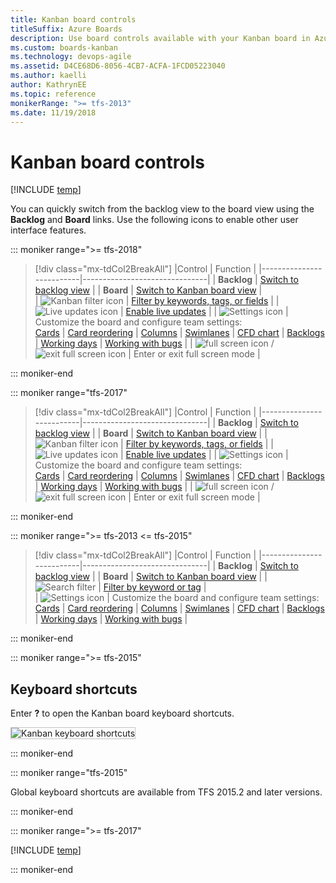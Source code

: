 ```yaml
---
title: Kanban board controls
titleSuffix: Azure Boards
description: Use board controls available with your Kanban board in Azure Boards, Azure DevOps, & Team Foundation Server
ms.custom: boards-kanban
ms.technology: devops-agile
ms.assetid: D4CE68D6-8056-4CB7-ACFA-1FCD05223040
ms.author: kaelli
author: KathrynEE
ms.topic: reference
monikerRange: ">= tfs-2013"
ms.date: 11/19/2018
---
```


# Kanban board controls

[!INCLUDE [temp](../includes/version-vsts-tfs-all-versions.md)]

You can quickly switch from the backlog view to the board view using the **Backlog** and **Board** links. Use the following icons to enable other user interface features.

::: moniker range=">= tfs-2018"

> [!div class="mx-tdCol2BreakAll"]
> |Control | Function |
> |--------------------------|-------------------------------|
> | **Backlog** | [Switch to backlog view](../backlogs/create-your-backlog.md) |
> | **Board** | [Switch to Kanban board view](kanban-quickstart.md) |  
> | ![Kanban filter icon](../media/icons/kanban-filter-icon.png) | [Filter by keywords, tags, or fields](filter-kanban-board.md) |
> | ![Live updates icon](../media/icons/live-updates-icon.png) | [Enable live updates](kanban-basics.md#live-updates) |
> | ![Settings icon](../media/icons/team-settings-gear-icon.png) | Customize the board and configure team settings:<br/>[Cards](../../boards/boards/customize-cards.md) &#124; [Card reordering](../../boards/boards/reorder-cards.md) &#124; [Columns](add-columns.md) &#124; [Swimlanes](expedite-work.md) &#124; [CFD chart](../../report/dashboards/cumulative-flow.md) &#124; [Backlogs](../../organizations/settings/select-backlog-navigation-levels.md) &#124; [Working days](../../organizations/settings/set-working-days.md) &#124; [Working with bugs](../../organizations/settings/show-bugs-on-backlog.md) |
> | ![full screen icon](../media/icons/full-screen-icon.png) / ![exit full screen icon](../media/icons/exit-full-screen-icon.png) | Enter or exit full screen mode |

::: moniker-end

::: moniker range="tfs-2017"

> [!div class="mx-tdCol2BreakAll"]
> |Control | Function |
> |--------------------------|-------------------------------|
> | **Backlog** | [Switch to backlog view](../backlogs/create-your-backlog.md) |
> | **Board** | [Switch to Kanban board view](kanban-quickstart.md) |
> | ![Kanban filter icon](../media/icons/kanban-filter-icon.png) | [Filter by keywords, tags, or fields](filter-kanban-board.md) |
> | ![Live updates icon](../media/icons/live-updates-icon.png) | [Enable live updates](kanban-basics.md#live-updates) |
> | ![Settings icon](../media/icons/team-settings-gear-icon.png) | Customize the board and configure team settings:<br/>[Cards](../../boards/boards/customize-cards.md) &#124; [Card reordering](../../boards/boards/reorder-cards.md) &#124; [Columns](add-columns.md) &#124; [Swimlanes](expedite-work.md) &#124; [CFD chart](../../report/dashboards/cumulative-flow.md) &#124; [Backlogs](../../organizations/settings/select-backlog-navigation-levels.md) &#124; [Working days](../../organizations/settings/set-working-days.md) &#124; [Working with bugs](../../organizations/settings/show-bugs-on-backlog.md) |
> | ![full screen icon](../media/icons/fullscreen_icon.png) / ![exit full screen icon](../media/icons/exitfullscreen_icon.png) | Enter or exit full screen mode |

::: moniker-end

::: moniker range=">= tfs-2013 <= tfs-2015"

> [!div class="mx-tdCol2BreakAll"]
> |Control | Function |
> |--------------------------|-------------------------------|
> | **Backlog** | [Switch to backlog view](../backlogs/create-your-backlog.md) |
> | **Board** | [Switch to Kanban board view](kanban-quickstart.md) |
> | ![Search filter](../media/icons/search_filter_icon.png) | [Filter by keyword or tag](filter-kanban-board.md) |  
> | ![Settings icon](../media/icons/team-settings-gear-icon.png) | Customize the board and configure team settings:<br/>[Cards](../../boards/boards/customize-cards.md) &#124; [Card reordering](../../boards/boards/reorder-cards.md) &#124; [Columns](add-columns.md) &#124; [Swimlanes](expedite-work.md) &#124; [CFD chart](../../report/dashboards/cumulative-flow.md) &#124; [Backlogs](../../organizations/settings/select-backlog-navigation-levels.md) &#124; [Working days](../../organizations/settings/set-working-days.md) &#124; [Working with bugs](../../organizations/settings/show-bugs-on-backlog.md) |

::: moniker-end

::: moniker range=">= tfs-2015"

## Keyboard shortcuts

Enter **?** to open the Kanban board keyboard shortcuts.

<img src="../media/kanban-board-keyboard-shortcuts-ts-jul.png" alt="Kanban keyboard shortcuts" style="border: 1px solid #C3C3C3;" />  
  
::: moniker-end

::: moniker range="tfs-2015"

Global keyboard shortcuts are available from TFS 2015.2 and later versions.

::: moniker-end

::: moniker range=">= tfs-2017"

[!INCLUDE [temp](../includes/live-updates.md)]

::: moniker-end
